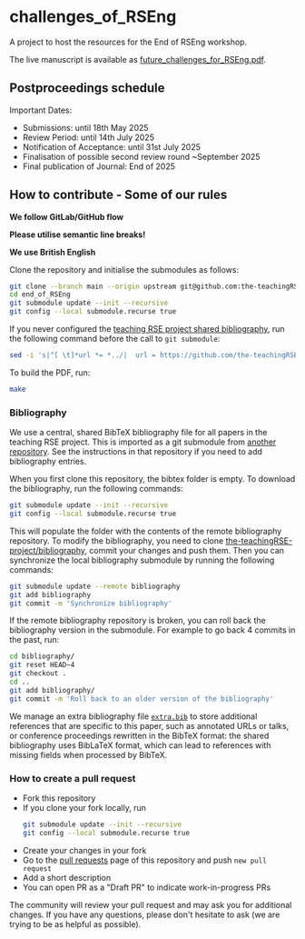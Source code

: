 # challenges_of_RSEng
A project to host the resources for the End of RSEng workshop.

The live manuscript is available as
[future_challenges_for_RSEng.pdf](https://github.com/the-teachingRSE-project/end_of_RSEng/blob/build/future_challenges_for_RSEng.pdf).

## Postproceedings schedule
Important Dates:

- Submissions: until 18th May 2025
- Review Period: until 14th July 2025
- Notification of Acceptance: until 31st July 2025
- Finalisation of possible second review round ~September 2025
- Final publication of Journal: End of 2025

## How to contribute - Some of our rules

**We follow GitLab/GitHub flow**

**Please utilise semantic line breaks!**

**We use British English**

Clone the repository and initialise the submodules as follows:

```sh
git clone --branch main --origin upstream git@github.com:the-teachingRSE-project/end_of_RSEng.git
cd end_of_RSEng
git submodule update --init --recursive
git config --local submodule.recurse true
```

If you never configured the [teaching RSE project shared bibliography](https://github.com/the-teachingRSE-project/bibliography),
run the following command before the call to `git submodule`:

```sh
sed -i 's|^[ \t]*url *= *../|  url = https://github.com/the-teachingRSE-project/|' .gitmodules
```

To build the PDF, run:

```sh
make
```

### Bibliography

We use a central, shared BibTeX bibliography file for all papers in the teaching RSE project.
This is imported as a git submodule from [another repository](https://github.com/the-teachingRSE-project/bibliography).
See the instructions in that repository if you need to add bibliography entries.

When you first clone this repository, the bibtex folder is empty.
To download the bibliography, run the following commands:

```sh
git submodule update --init --recursive
git config --local submodule.recurse true
```

This will populate the folder with the contents of the remote bibliography repository.
To modify the bibliography, you need to clone
[the-teachingRSE-project/bibliography](https://github.com/the-teachingRSE-project/bibliography),
commit your changes and push them. Then you can synchronize the
local bibliography submodule by running the following commands:

```sh
git submodule update --remote bibliography
git add bibliography
git commit -m 'Synchronize bibliography'
```

If the remote bibliography repository is broken, you can roll back the bibliography version
in the submodule. For example to go back 4 commits in the past, run:

```sh
cd bibliography/
git reset HEAD~4
git checkout .
cd ..
git add bibliography/
git commit -m 'Roll back to an older version of the bibliography'
```

We manage an extra bibliography file [`extra.bib`](extra.bib) to store additional
references that are specific to this paper, such as annotated URLs or talks,
or conference proceedings rewritten in the BibTeX format:
the shared bibliography uses BibLaTeX format,
which can lead to references with missing fields when processed by BibTeX.

### How to create a pull request

- Fork this repository
- If you clone your fork locally, run
  ```sh
  git submodule update --init --recursive
  git config --local submodule.recurse true
  ```
- Create your changes in your fork
- Go to the [pull requests](https://github.com/the-teachingRSE-project/end_of_RSEng/pulls) page of this repository and push `new pull request`
- Add a short description
- You can open PR as a "Draft PR" to indicate work-in-progress PRs

The community will review your pull request and may ask you for additional changes.
If you have any questions, please don't hesitate to ask (we are trying to be as helpful as possible).
